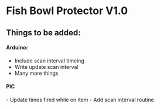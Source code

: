 Fish Bowl Protector V1.0
========================

<h2>Things to be added:</h2>

<h4>Arduino:</h4>
	<ul>
		<li>Include scan interval timeing</li>
		<li>Write update scan interval</li>
		<li>Many more things</li>
	</ul>

<h4>PIC</h4>
	- Update times fired while on item
	- Add scan interval routine
